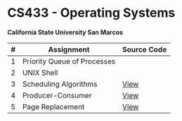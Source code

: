 # CS433 - Operating Systems
**California State University San Marcos**

| # | Assignment | Source Code |
| - | ---------- | ----------- |
| 1 | Priority Queue of Processes | |
| 2 | UNIX Shell | |
| 3 | Scheduling Algorithms | [View](scheduling_algorithms/) |
| 4 | Producer-Consumer | [View](producer_consumer/) |
| 5 | Page Replacement | [View](page_replacement_algorithms/) |

